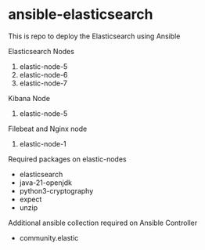 # ansible-elasticsearch
This is repo to deploy the Elasticsearch  using Ansible

Elasticsearch Nodes
  1. elastic-node-5
  2. elastic-node-6
  3. elastic-node-7

Kibana Node
  1. elastic-node-5

Filebeat and Nginx node
  1. elastic-node-1

Required packages on elastic-nodes
  - elasticsearch
  - java-21-openjdk
  - python3-cryptography
  - expect
  - unzip

Additional ansible collection required on Ansible Controller
  - community.elastic
